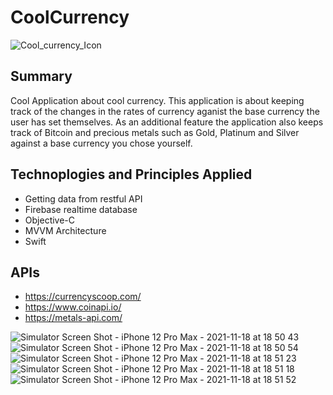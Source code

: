 # CoolCurrency
![Cool_currency_Icon](https://user-images.githubusercontent.com/80006278/138697715-0c3fd6e0-7b83-4210-9068-17de91b9588e.png)

## Summary
Cool Application about cool currency. This application is about keeping track of the changes in the rates of currency aganist the base currency the user has set themselves. As an additional feature the application also keeps track of Bitcoin and precious metals such as Gold, Platinum and Silver against a base currency you chose yourself.

## Technoplogies and Principles Applied
- Getting data from restful API
- Firebase realtime database
- Objective-C
- MVVM Architecture
- Swift

## APIs
- https://currencyscoop.com/
- https://www.coinapi.io/
- https://metals-api.com/

![Simulator Screen Shot - iPhone 12 Pro Max - 2021-11-18 at 18 50 43](https://user-images.githubusercontent.com/80006278/142460216-bd6231f3-657c-4067-8bb3-aed6ca86dc92.png)
![Simulator Screen Shot - iPhone 12 Pro Max - 2021-11-18 at 18 50 54](https://user-images.githubusercontent.com/80006278/142460243-bf030755-488b-47ad-a724-9924193eead1.png)
![Simulator Screen Shot - iPhone 12 Pro Max - 2021-11-18 at 18 51 23](https://user-images.githubusercontent.com/80006278/142460259-c4da8fb8-5a2a-41e2-ae3e-56fb6ba4432c.png)
![Simulator Screen Shot - iPhone 12 Pro Max - 2021-11-18 at 18 51 18](https://user-images.githubusercontent.com/80006278/142460266-42c1ea05-63fb-46d6-866b-c7997c78ed0c.png)
![Simulator Screen Shot - iPhone 12 Pro Max - 2021-11-18 at 18 51 52](https://user-images.githubusercontent.com/80006278/142460277-c1410366-daa5-4fba-91d3-f025807ea101.png)
